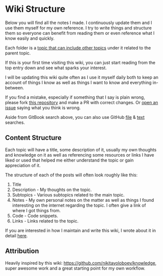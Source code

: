 # Wiki Structure

Below you will find all the notes I made. I continuously update them and I use them myself for my own reference. I try to write things and structure them so everyone can benefit from reading them or even reference what I know easily and quickly.

Each folder is a [topic that can include other topics](https://github.com/baileye/knowledge/blob/main/SUMMARY.md) under it related to the parent topic.

If this is your first time visiting this wiki, you can just start reading from the top entry down and see what sparks your interest.

I will be updating this wiki quite often as I use it myself daily both to keep an account of things I know as well as things I want to know and everything in-between.

If you find a mistake, especially if something that I say is plain wrong, please fork [this repository](https://github.com/baileye/knowledge) and make a PR with correct changes. Or [open an issue](https://github.com/baileye/knowledge/issues/new) saying what you think is wrong.

Aside from GitBook search above, you can also use GitHub [file](https://github.com/baileye/knowledge/find/main) & [text](https://github.com/baileye/knowledge/search?q=karabiner&unscoped_q=karabiner) searches.

## Content Structure

Each topic will have a title, some description of it, usually my own thoughts and knowledge on it as well as referencing some resources or links I have liked or used that helped me either understand the topic or gain appreciation of it.

The structure of each of the posts will often look roughly like this:

1. Title
2. Description - My thoughts on the topic.
3. Subtopics - Various subtopics related to the main topic.
4. Notes - My own personal notes on the matter as well as things I found interesting on the internet regarding the topic. I often give a link of where I got things from.
5. Code - Code snippets.
6. Links - Links related to the topic.

If you are interested in how I maintain and write this wiki, I wrote about it in detail [here](../other/wiki-workflow.md).

## Attribution

Heavily inspired by this wiki: https://github.com/nikitavoloboev/knowledge, super awesome work and a great starting point for my own workflow.
